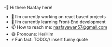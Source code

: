 
-👋  Hi there Naafay here!
- 🔭 I’m currently working on react based projects
- 🌱 I’m currently learning Front-End development
- 📫 How to reach me: naafayawan57@gmail.com
- 😄 Pronouns: He/Him
- ⚡ Fun fact: TODO:// insert funny quote

